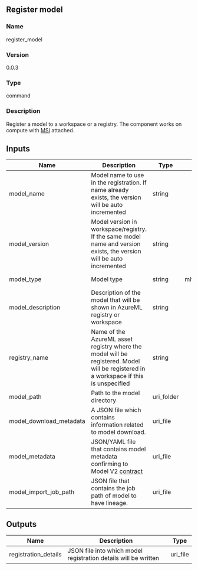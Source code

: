 ## Register model

### Name 

register_model

### Version 

0.0.3

### Type 

command

### Description 

Register a model to a workspace or a registry. The component works on compute with [MSI](https://learn.microsoft.com/en-us/azure/machine-learning/how-to-create-manage-compute-instance?tabs=python) attached.

## Inputs 

| Name                    | Description                                                                                                                                  | Type       | Default      | Optional | Enum                             |
| ----------------------- | -------------------------------------------------------------------------------------------------------------------------------------------- | ---------- | ------------ | -------- | -------------------------------- |
| model_name              | Model name to use in the registration. If name already exists, the version will be auto incremented                                          | string     |              | True     |                                  |
| model_version           | Model version in workspace/registry. If the same model name and version exists, the version will be auto incremented                         | string     |              | True     |                                  |
| model_type              | Model type                                                                                                                                   | string     | mlflow_model | True     | ['custom_model', 'mlflow_model'] |
| model_description       | Description of the model that will be shown in AzureML registry or workspace                                                                 | string     |              | True     |                                  |
| registry_name           | Name of the AzureML asset registry where the model will be registered. Model will be registered in a workspace if this is unspecified        | string     |              | True     |                                  |
| model_path              | Path to the model directory                                                                                                                  | uri_folder |              | False    |                                  |
| model_download_metadata | A JSON file which contains information related to model download.                                                                            | uri_file   |              | True     |                                  |
| model_metadata          | JSON/YAML file that contains model metadata confirming to Model V2 [contract](https://azuremlschemas.azureedge.net/latest/model.schema.json) | uri_file   |              | True     |                                  |
| model_import_job_path   | JSON file that contains the job path of model to have lineage.                                                                               | uri_file   |              | True     |                                  |

## Outputs 

| Name                 | Description                                                     | Type     |
| -------------------- | --------------------------------------------------------------- | -------- |
| registration_details | JSON file into which model registration details will be written | uri_file |